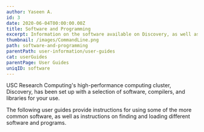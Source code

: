 ```yaml
---
author: Yaseen A.
id: 3
date: 2020-06-04T00:00:00.00Z
title: Software and Programming
excerpt: Information on the software available on Discovery, as well as instructions for installing your own software.
thumbnail: /images/CommandLine.png
path: software-and-programming
parentPath: user-information/user-guides
cat: userGuides
parentPage: User Guides
uniqID: software
---
```

USC Research Computing's high-performance computing cluster, Discovery, has been set up with a selection of software, compilers, and libraries for your use.

The following user guides provide instructions for using some of the more common software, as well as instructions on finding and loading different software and programs.
